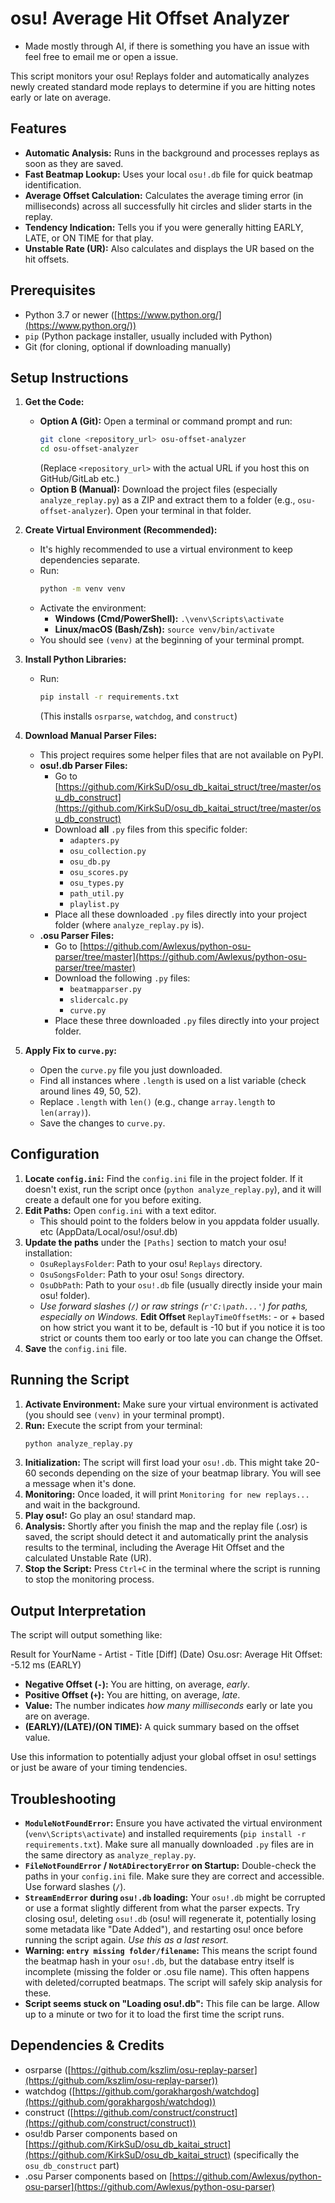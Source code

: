 # osu! Average Hit Offset Analyzer
* Made mostly through AI, if there is something you have an issue with feel free to email me or open a issue.

This script monitors your osu! Replays folder and automatically analyzes newly created standard mode replays to determine if you are hitting notes early or late on average.

## Features

* **Automatic Analysis:** Runs in the background and processes replays as soon as they are saved.
* **Fast Beatmap Lookup:** Uses your local `osu!.db` file for quick beatmap identification.
* **Average Offset Calculation:** Calculates the average timing error (in milliseconds) across all successfully hit circles and slider starts in the replay.
* **Tendency Indication:** Tells you if you were generally hitting EARLY, LATE, or ON TIME for that play.
* **Unstable Rate (UR):** Also calculates and displays the UR based on the hit offsets.

## Prerequisites

* Python 3.7 or newer ([https://www.python.org/](https://www.python.org/))
* `pip` (Python package installer, usually included with Python)
* Git (for cloning, optional if downloading manually)

## Setup Instructions

1.  **Get the Code:**
    * **Option A (Git):** Open a terminal or command prompt and run:
        ```bash
        git clone <repository_url> osu-offset-analyzer
        cd osu-offset-analyzer
        ```
        (Replace `<repository_url>` with the actual URL if you host this on GitHub/GitLab etc.)
    * **Option B (Manual):** Download the project files (especially `analyze_replay.py`) as a ZIP and extract them to a folder (e.g., `osu-offset-analyzer`). Open your terminal in that folder.

2.  **Create Virtual Environment (Recommended):**
    * It's highly recommended to use a virtual environment to keep dependencies separate.
    * Run:
        ```bash
        python -m venv venv
        ```
    * Activate the environment:
        * **Windows (Cmd/PowerShell):** `.\venv\Scripts\activate`
        * **Linux/macOS (Bash/Zsh):** `source venv/bin/activate`
    * You should see `(venv)` at the beginning of your terminal prompt.

3.  **Install Python Libraries:**
    * Run:
        ```bash
        pip install -r requirements.txt
        ```
        (This installs `osrparse`, `watchdog`, and `construct`)

4.  **Download Manual Parser Files:**
    * This project requires some helper files that are not available on PyPI.
    * **osu!.db Parser Files:**
        * Go to [https://github.com/KirkSuD/osu_db_kaitai_struct/tree/master/osu_db_construct](https://github.com/KirkSuD/osu_db_kaitai_struct/tree/master/osu_db_construct)
        * Download **all** `.py` files from this specific folder:
            * `adapters.py`
            * `osu_collection.py`
            * `osu_db.py`
            * `osu_scores.py`
            * `osu_types.py`
            * `path_util.py`
            * `playlist.py`
        * Place all these downloaded `.py` files directly into your project folder (where `analyze_replay.py` is).
    * **.osu Parser Files:**
        * Go to [https://github.com/Awlexus/python-osu-parser/tree/master](https://github.com/Awlexus/python-osu-parser/tree/master)
        * Download the following `.py` files:
            * `beatmapparser.py`
            * `slidercalc.py`
            * `curve.py`
        * Place these three downloaded `.py` files directly into your project folder.

5.  **Apply Fix to `curve.py`:**
    * Open the `curve.py` file you just downloaded.
    * Find all instances where `.length` is used on a list variable (check around lines 49, 50, 52).
    * Replace `.length` with `len()` (e.g., change `array.length` to `len(array)`).
    * Save the changes to `curve.py`.

## Configuration

1.  **Locate `config.ini`:** Find the `config.ini` file in the project folder. If it doesn't exist, run the script once (`python analyze_replay.py`), and it will create a default one for you before exiting.
2.  **Edit Paths:** Open `config.ini` with a text editor.
    * This should point to the folders below in you appdata folder usually. etc (AppData/Local/osu!/osu!.db)
3.  **Update the paths** under the `[Paths]` section to match your osu! installation:
    * `OsuReplaysFolder`: Path to your osu! `Replays` directory.
    * `OsuSongsFolder`: Path to your osu! `Songs` directory.
    * `OsuDbPath`: Path to your `osu!.db` file (usually directly inside your main osu! folder).
    * *Use forward slashes (`/`) or raw strings (`r'C:\path...'`) for paths, especially on Windows.*
    **Edit Offset** `ReplayTimeOffsetMs`: - or + based on how strict you want it to be, default is -10 but if you notice it is too strict or counts them too early or too late you can change the Offset.
4.  **Save** the `config.ini` file.

## Running the Script

1.  **Activate Environment:** Make sure your virtual environment is activated (you should see `(venv)` in your terminal prompt).
2.  **Run:** Execute the script from your terminal:
    ```bash
    python analyze_replay.py
    ```
3.  **Initialization:** The script will first load your `osu!.db`. This might take 20-60 seconds depending on the size of your beatmap library. You will see a message when it's done.
4.  **Monitoring:** Once loaded, it will print `Monitoring for new replays...` and wait in the background.
5.  **Play osu!:** Go play an osu! standard map.
6.  **Analysis:** Shortly after you finish the map and the replay file (.osr) is saved, the script should detect it and automatically print the analysis results to the terminal, including the Average Hit Offset and the calculated Unstable Rate (UR).
7.  **Stop the Script:** Press `Ctrl+C` in the terminal where the script is running to stop the monitoring process.

## Output Interpretation

The script will output something like:

Result for YourName - Artist - Title [Diff] (Date) Osu.osr: Average Hit Offset: -5.12 ms (EARLY)

* **Negative Offset (`-`):** You are hitting, on average, *early*.
* **Positive Offset (`+`):** You are hitting, on average, *late*.
* **Value:** The number indicates *how many milliseconds* early or late you are on average.
* **(EARLY)/(LATE)/(ON TIME):** A quick summary based on the offset value.

Use this information to potentially adjust your global offset in osu! settings or just be aware of your timing tendencies.

## Troubleshooting

* **`ModuleNotFoundError`:** Ensure you have activated the virtual environment (`venv\Scripts\activate`) and installed requirements (`pip install -r requirements.txt`). Make sure all manually downloaded `.py` files are in the same directory as `analyze_replay.py`.
* **`FileNotFoundError` / `NotADirectoryError` on Startup:** Double-check the paths in your `config.ini` file. Make sure they are correct and accessible. Use forward slashes (`/`).
* **`StreamEndError` during `osu!.db` loading:** Your `osu!.db` might be corrupted or use a format slightly different from what the parser expects. Try closing osu!, deleting `osu!.db` (osu! will regenerate it, potentially losing some metadata like "Date Added"), and restarting osu! once before running the script again. *Use this as a last resort.*
* **Warning: `entry missing folder/filename`:** This means the script found the beatmap hash in your `osu!.db`, but the database entry itself is incomplete (missing the folder or .osu file name). This often happens with deleted/corrupted beatmaps. The script will safely skip analysis for these.
* **Script seems stuck on "Loading osu!.db":** This file can be large. Allow up to a minute or two for it to load the first time the script runs.

## Dependencies & Credits

* osrparse ([https://github.com/kszlim/osu-replay-parser](https://github.com/kszlim/osu-replay-parser))
* watchdog ([https://github.com/gorakhargosh/watchdog](https://github.com/gorakhargosh/watchdog))
* construct ([https://github.com/construct/construct](https://github.com/construct/construct))
* osu!db Parser components based on [https://github.com/KirkSuD/osu_db_kaitai_struct](https://github.com/KirkSuD/osu_db_kaitai_struct) (specifically the `osu_db_construct` part)
* .osu Parser components based on [https://github.com/Awlexus/python-osu-parser](https://github.com/Awlexus/python-osu-parser)